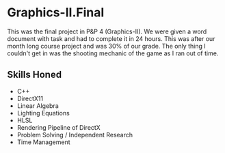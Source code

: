 # Graphics-II.Final
This was the final project in P&amp;P 4 (Graphics-II). We were given a word document with task and had to complete it in 24 hours. This was after our month long course project and was 30% of our grade. The only thing I couldn't get in was the shooting mechanic of the game as I ran out of time.

## Skills Honed
- C++
- DirectX11
- Linear Algebra
- Lighting Equations
- HLSL
- Rendering Pipeline of DirectX
- Problem Solving / Independent Research
- Time Management
